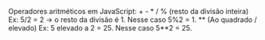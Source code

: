 Operadores aritméticos em JavaScript:
    +
    -
    *
    /
    %  (resto da divisão inteira)   Ex: 5/2 = 2 -> o resto da divisão é 1. Nesse caso 5%2 = 1.
    ** (Ao quadrado / elevado)   Ex: 5 elevado a 2 = 25.  Nesse caso 5**2 = 25.
